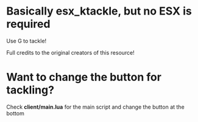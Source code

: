 # Basically esx_ktackle, but no ESX is required

Use G to tackle!

Full credits to the original creators of this resource!

# Want to change the button for tackling?

Check **client/main.lua** for the main script and change the button at the bottom
